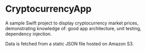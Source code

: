 
CryptocurrencyApp
=================

A sample Swift project to display cryptocurrency market prices, demonstrating knowledge of: good app architecture, unit testing, dependency injection. 

Data is fetched from a static JSON file hosted on Amazon S3. 
